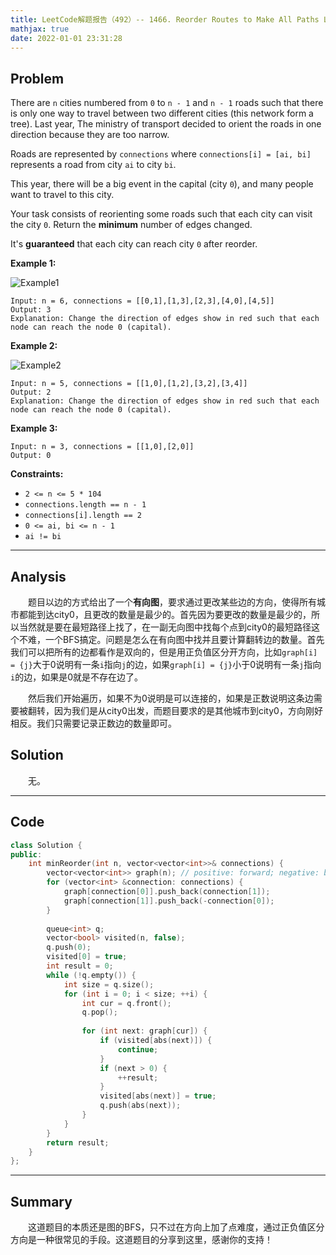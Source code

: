 ```yaml
---
title: LeetCode解题报告（492）-- 1466. Reorder Routes to Make All Paths Lead to the City Zero
mathjax: true
date: 2022-01-01 23:31:28
---
```


## Problem

There are `n` cities numbered from `0` to `n - 1` and `n - 1` roads such that there is only one way to travel between two different cities (this network form a tree). Last year, The ministry of transport decided to orient the roads in one direction because they are too narrow.

Roads are represented by `connections` where `connections[i] = [ai, bi]` represents a road from city `ai` to city `bi`.

This year, there will be a big event in the capital (city `0`), and many people want to travel to this city.

Your task consists of reorienting some roads such that each city can visit the city `0`. Return the **minimum** number of edges changed.

It's **guaranteed** that each city can reach city `0` after reorder.

<!-- more -->

**Example 1:**

![Example1](https://assets.leetcode.com/uploads/2020/05/13/sample_1_1819.png)

```
Input: n = 6, connections = [[0,1],[1,3],[2,3],[4,0],[4,5]]
Output: 3
Explanation: Change the direction of edges show in red such that each node can reach the node 0 (capital).
```

**Example 2:**

![Example2](https://assets.leetcode.com/uploads/2020/05/13/sample_2_1819.png)

```
Input: n = 5, connections = [[1,0],[1,2],[3,2],[3,4]]
Output: 2
Explanation: Change the direction of edges show in red such that each node can reach the node 0 (capital).
```

**Example 3:**

```
Input: n = 3, connections = [[1,0],[2,0]]
Output: 0
```



**Constraints:**

- `2 <= n <= 5 * 104`
- `connections.length == n - 1`
- `connections[i].length == 2`
- `0 <= ai, bi <= n - 1`
- `ai != bi`

---

## Analysis

&emsp;&emsp;题目以边的方式给出了一个**有向图**，要求通过更改某些边的方向，使得所有城市都能到达city0，且更改的数量是最少的。首先因为要更改的数量是最少的，所以当然就是要在最短路径上找了，在一副无向图中找每个点到city0的最短路径这个不难，一个BFS搞定。问题是怎么在有向图中找并且要计算翻转边的数量。首先我们可以把所有的边都看作是双向的，但是用正负值区分开方向，比如`graph[i] = {j}`大于0说明有一条`i`指向`j`的边，如果`graph[i] = {j}`小于0说明有一条`j`指向`i`的边，如果是0就是不存在边了。

&emsp;&emsp;然后我们开始遍历，如果不为0说明是可以连接的，如果是正数说明这条边需要被翻转，因为我们是从city0出发，而题目要求的是其他城市到city0，方向刚好相反。我们只需要记录正数边的数量即可。

## Solution

&emsp;&emsp;无。

------

## Code

```c++
class Solution {
public:
    int minReorder(int n, vector<vector<int>>& connections) {
        vector<vector<int>> graph(n); // positive: forward; negative: backward
        for (vector<int> &connection: connections) {
            graph[connection[0]].push_back(connection[1]);
            graph[connection[1]].push_back(-connection[0]);
        }
        
        queue<int> q;
        vector<bool> visited(n, false);
        q.push(0);
        visited[0] = true;
        int result = 0;
        while (!q.empty()) {
            int size = q.size();
            for (int i = 0; i < size; ++i) {
                int cur = q.front();
                q.pop();
                
                for (int next: graph[cur]) {
                    if (visited[abs(next)]) {
                        continue;
                    }
                    if (next > 0) {
                        ++result;
                    }
                    visited[abs(next)] = true;
                    q.push(abs(next));
                }
            }
        }
        return result;
    }
};
```

------

## Summary

&emsp;&emsp;这道题目的本质还是图的BFS，只不过在方向上加了点难度，通过正负值区分方向是一种很常见的手段。这道题目的分享到这里，感谢你的支持！

